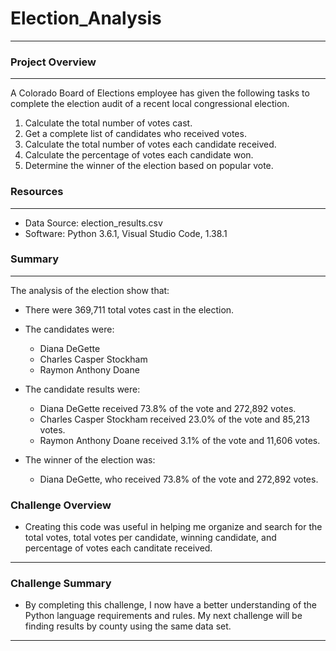 # Election_Analysis
_______________________________________________________________________________________________________________________________________________________________________
### Project Overview
_______________________________________________________________________________________________________________________________________________________________________
A Colorado Board of Elections employee has given the following tasks to complete the
election audit of a recent local congressional election.

1. Calculate the total number of votes cast.
2. Get a complete list of candidates who received votes.
3. Calculate the total number of votes each candidate received.
4. Calculate the percentage of votes each candidate won.
5. Determine the winner of the election based on popular vote.

### Resources
_______________________________________________________________________________________________________________________________________________________________________
* Data Source: election_results.csv
* Software: Python 3.6.1, Visual Studio Code, 1.38.1

### Summary
_______________________________________________________________________________________________________________________________________________________________________
The analysis of the election show that:
* There were 369,711 total votes cast in the election. 

* The candidates were:
  * Diana DeGette
  * Charles Casper Stockham
  * Raymon Anthony Doane

* The candidate results were:
  * Diana DeGette received 73.8% of the vote and 272,892 votes.
  * Charles Casper Stockham received 23.0% of the vote and 85,213 votes.
  * Raymon Anthony Doane received 3.1% of the vote and 11,606 votes.

* The winner of the election was:
  * Diana DeGette, who received 73.8% of the vote and 272,892 votes.
### Challenge Overview
* Creating this code was useful in helping me organize and search for the total votes, total votes per candidate, winning candidate, and percentage of votes each canditate received. 
_______________________________________________________________________________________________________________________________________________________________________
### Challenge Summary
* By completing this challenge, I now have a better understanding of the Python language requirements and rules. My next challenge will be finding results by county using the same data set. 
_______________________________________________________________________________________________________________________________________________________________________
